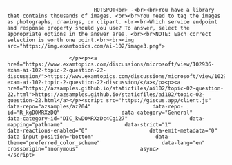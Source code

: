 <p class="card-text">
							
								HOTSPOT<br> -<br><br>You have a library that contains thousands of images. <br><br>You need to tag the images as photographs, drawings, or clipart. <br><br>Which service endpoint and response property should you use? To answer, select the appropriate options in the answer area. <br><br>NOTE: Each correct selection is worth one point.<br><br><img src="https://img.examtopics.com/ai-102/image3.png">
							
						</p><p><a href="https://www.examtopics.com/discussions/microsoft/view/102936-exam-ai-102-topic-2-question-22-discussion/">https://www.examtopics.com/discussions/microsoft/view/102936-exam-ai-102-topic-2-question-22-discussion/</a></p><p><a href="https://azsamples.github.io/staticfiles/ai102/topic-02-question-22.html">https://azsamples.github.io/staticfiles/ai102/topic-02-question-22.html</a></p><script src="https://giscus.app/client.js"                    data-repo="azsamples/az204"                    data-repo-id="R_kgDOMRXzDQ"                    data-category="General"                    data-category-id="DIC_kwDOMRXzDc4Cgi27"                    data-mapping="pathname"                    data-strict="1"                    data-reactions-enabled="0"                    data-emit-metadata="0"                    data-input-position="bottom"                    data-theme="preferred_color_scheme"                    data-lang="en"                    crossorigin="anonymous"                    async>                    </script>